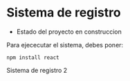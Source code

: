 <h1> Sistema de registro </h1>

- Estado del proyecto en construccion

Para ejececutar el sistema, debes poner:

```npm install react```

Sistema de registro 2
